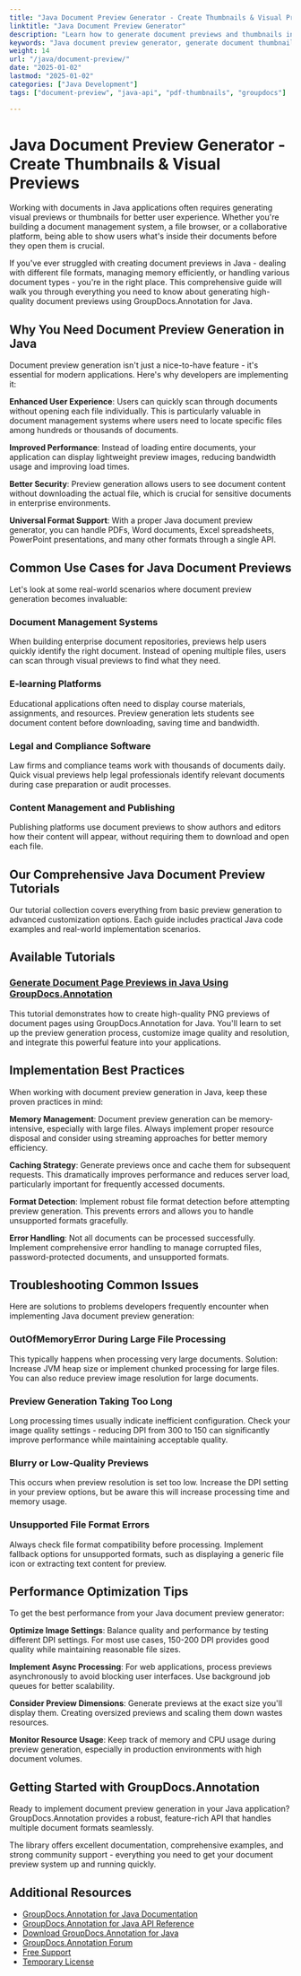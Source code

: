 ```yaml
---
title: "Java Document Preview Generator - Create Thumbnails & Visual Previews"
linktitle: "Java Document Preview Generator"
description: "Learn how to generate document previews and thumbnails in Java using GroupDocs.Annotation. Complete tutorials with code examples for PDF, Word, Excel preview generation."
keywords: "Java document preview generator, generate document thumbnails Java, Java PDF preview API, document visualization Java library, GroupDocs annotation preview"
weight: 14
url: "/java/document-preview/"
date: "2025-01-02"
lastmod: "2025-01-02"
categories: ["Java Development"]
tags: ["document-preview", "java-api", "pdf-thumbnails", "groupdocs"]

---
```

# Java Document Preview Generator - Create Thumbnails & Visual Previews

Working with documents in Java applications often requires generating visual previews or thumbnails for better user experience. Whether you're building a document management system, a file browser, or a collaborative platform, being able to show users what's inside their documents before they open them is crucial.

If you've ever struggled with creating document previews in Java - dealing with different file formats, managing memory efficiently, or handling various document types - you're in the right place. This comprehensive guide will walk you through everything you need to know about generating high-quality document previews using GroupDocs.Annotation for Java.

## Why You Need Document Preview Generation in Java

Document preview generation isn't just a nice-to-have feature - it's essential for modern applications. Here's why developers are implementing it:

**Enhanced User Experience**: Users can quickly scan through documents without opening each file individually. This is particularly valuable in document management systems where users need to locate specific files among hundreds or thousands of documents.

**Improved Performance**: Instead of loading entire documents, your application can display lightweight preview images, reducing bandwidth usage and improving load times.

**Better Security**: Preview generation allows users to see document content without downloading the actual file, which is crucial for sensitive documents in enterprise environments.

**Universal Format Support**: With a proper Java document preview generator, you can handle PDFs, Word documents, Excel spreadsheets, PowerPoint presentations, and many other formats through a single API.

## Common Use Cases for Java Document Previews

Let's look at some real-world scenarios where document preview generation becomes invaluable:

### Document Management Systems
When building enterprise document repositories, previews help users quickly identify the right document. Instead of opening multiple files, users can scan through visual previews to find what they need.

### E-learning Platforms
Educational applications often need to display course materials, assignments, and resources. Preview generation lets students see document content before downloading, saving time and bandwidth.

### Legal and Compliance Software
Law firms and compliance teams work with thousands of documents daily. Quick visual previews help legal professionals identify relevant documents during case preparation or audit processes.

### Content Management and Publishing
Publishing platforms use document previews to show authors and editors how their content will appear, without requiring them to download and open each file.

## Our Comprehensive Java Document Preview Tutorials

Our tutorial collection covers everything from basic preview generation to advanced customization options. Each guide includes practical Java code examples and real-world implementation scenarios.

## Available Tutorials

### [Generate Document Page Previews in Java Using GroupDocs.Annotation](./groupdocs-annotation-java-document-page-previews/)
This tutorial demonstrates how to create high-quality PNG previews of document pages using GroupDocs.Annotation for Java. You'll learn to set up the preview generation process, customize image quality and resolution, and integrate this powerful feature into your applications.

## Implementation Best Practices

When working with document preview generation in Java, keep these proven practices in mind:

**Memory Management**: Document preview generation can be memory-intensive, especially with large files. Always implement proper resource disposal and consider using streaming approaches for better memory efficiency.

**Caching Strategy**: Generate previews once and cache them for subsequent requests. This dramatically improves performance and reduces server load, particularly important for frequently accessed documents.

**Format Detection**: Implement robust file format detection before attempting preview generation. This prevents errors and allows you to handle unsupported formats gracefully.

**Error Handling**: Not all documents can be processed successfully. Implement comprehensive error handling to manage corrupted files, password-protected documents, and unsupported formats.

## Troubleshooting Common Issues

Here are solutions to problems developers frequently encounter when implementing Java document preview generation:

### OutOfMemoryError During Large File Processing
This typically happens when processing very large documents. Solution: Increase JVM heap size or implement chunked processing for large files. You can also reduce preview image resolution for large documents.

### Preview Generation Taking Too Long
Long processing times usually indicate inefficient configuration. Check your image quality settings - reducing DPI from 300 to 150 can significantly improve performance while maintaining acceptable quality.

### Blurry or Low-Quality Previews
This occurs when preview resolution is set too low. Increase the DPI setting in your preview options, but be aware this will increase processing time and memory usage.

### Unsupported File Format Errors
Always check file format compatibility before processing. Implement fallback options for unsupported formats, such as displaying a generic file icon or extracting text content for preview.

## Performance Optimization Tips

To get the best performance from your Java document preview generator:

**Optimize Image Settings**: Balance quality and performance by testing different DPI settings. For most use cases, 150-200 DPI provides good quality while maintaining reasonable file sizes.

**Implement Async Processing**: For web applications, process previews asynchronously to avoid blocking user interfaces. Use background job queues for better scalability.

**Consider Preview Dimensions**: Generate previews at the exact size you'll display them. Creating oversized previews and scaling them down wastes resources.

**Monitor Resource Usage**: Keep track of memory and CPU usage during preview generation, especially in production environments with high document volumes.

## Getting Started with GroupDocs.Annotation

Ready to implement document preview generation in your Java application? GroupDocs.Annotation provides a robust, feature-rich API that handles multiple document formats seamlessly.

The library offers excellent documentation, comprehensive examples, and strong community support - everything you need to get your document preview system up and running quickly.

## Additional Resources

- [GroupDocs.Annotation for Java Documentation](https://docs.groupdocs.com/annotation/java/)
- [GroupDocs.Annotation for Java API Reference](https://reference.groupdocs.com/annotation/java/)
- [Download GroupDocs.Annotation for Java](https://releases.groupdocs.com/annotation/java/)
- [GroupDocs.Annotation Forum](https://forum.groupdocs.com/c/annotation)
- [Free Support](https://forum.groupdocs.com/)
- [Temporary License](https://purchase.groupdocs.com/temporary-license/)
